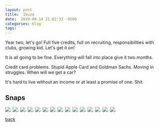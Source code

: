 ```yaml
---
layout: post
title:  Ikuzo
date:  2019-09-14 21:02:33 -0500
categories: blog 
tags: 
---
```


Year two, let's go! Full five credits, full on recruiting, responsibilities with clubs, growing kid. Let's get it on!

It is all going to be fine. Everything will fall into place give it two months.

Credit card problems. Stupid Apple Card and Goldman Sachs. Moving in struggles. When will we get a car?

It's hard to live without an income or at least a promise of one. Shit. 

## Snaps

![](/assets/img/1909/20190909-lookinglikeass.jpg ".")
![](/assets/img/1909/20190909-teamcumarran.jpg ".")
![](/assets/img/1909/20190909-wacky.jpg ".")
![](/assets/img/1909/20190910-pororo.jpg ".")
![](/assets/img/1909/20190910-winner.jpg ".")
![](/assets/img/1909/20190911-danong.jpg ".")
![](/assets/img/1909/20190911-fierceface.jpg ".")
![](/assets/img/1909/20190911-garma.jpg ".")
![](/assets/img/1909/20190911-lostboy.jpg ".")
![](/assets/img/1909/20190911-singers.jpg ".")
![](/assets/img/1909/20190911-sundae.jpg ".")
![](/assets/img/1909/20190912-11kgs.jpg ".")
![](/assets/img/1909/20190912-adidas.jpg ".")
![](/assets/img/1909/20190912-brightfuture.jpg ".")
![](/assets/img/1909/20190912-byekr.jpg ".")

[back](/blog)
